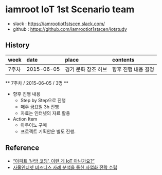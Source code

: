 iamroot IoT 1st Scenario team
==============================

* slack : https://iamrootiot1stscen.slack.com/
* github : https://github.com/iamrootiot1stscen/iotstudy

History
-------

| week | date | place | contents |
|:-----|:---- |:----- |:-------  |
| 7주차 | 2015-06-05 | 경기 문화 창조 허브 | 향후 진행 내용 결정 |

** 7주차 / 2015-06-05 / 3명 **

* 향후 진행 내용
    * Step by Step으로 진행
    * 매주 금요일 3h 진행
    * 자료는 인터넷의 자료 활용
* Action Item
    * 아두이노 구매
    * 프로젝트 기획안은 별도 진행.


Reference
---------

* [“아파트 ‘난방 코딩’, 이런 게 IoT 아닌가요?”](http://blog.appcenter.kr/2015/02/valvegod/)
* [사물인터넷 비즈니스 사례 분석을 통한 사업화 전략 수립](http://www.slideshare.net/honest72/ss-47586778)

